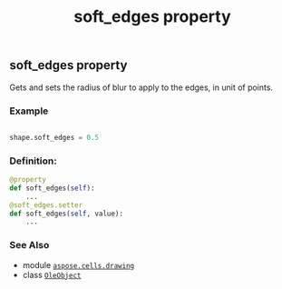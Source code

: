 ﻿---
title: soft_edges property
second_title: Aspose.Cells for Python via .NET API References
description: 
type: docs
weight: 1070
url: /aspose.cells.drawing/oleobject/soft_edges/
is_root: false
---

## soft_edges property


Gets and sets the radius of blur to apply to the edges, in unit of points.

### Example 


```python

shape.soft_edges = 0.5

```
### Definition:
```python
@property
def soft_edges(self):
    ...
@soft_edges.setter
def soft_edges(self, value):
    ...
```

### See Also
* module [`aspose.cells.drawing`](../../)
* class [`OleObject`](/cells/python-net/aspose.cells.drawing/oleobject)
